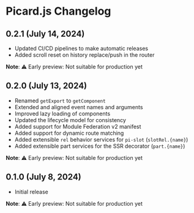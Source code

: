 # Picard.js Changelog

## 0.2.1 (July 14, 2024)

- Updated CI/CD pipelines to make automatic releases
- Added scroll reset on history replace/push in the router

**Note**: ⚠️ Early preview: Not suitable for production yet

## 0.2.0 (July 13, 2024)

- Renamed `getExport` to `getComponent`
- Extended and aligned event names and arguments
- Improved lazy loading of components
- Updated the lifecycle model for consistency
- Added support for Module Federation v2 manifest
- Added support for dynamic route matching
- Added extensible `rel` behavior services for `pi-slot` (`slotRel.{name}`)
- Added extensible part services for the SSR decorator (`part.{name}`)

**Note**: ⚠️ Early preview: Not suitable for production yet

## 0.1.0 (July 8, 2024)

- Initial release

**Note**: ⚠️ Early preview: Not suitable for production yet
